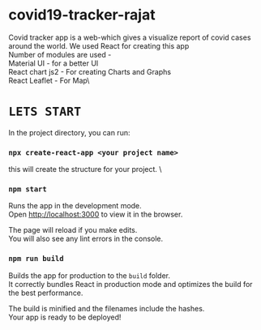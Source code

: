 # covid19-tracker-rajat
Covid tracker app is a web-which gives a visualize report of covid cases around the world.
We used React for creating this app \
Number of modules are used - \
Material UI - for a better UI \
React chart js2 - For creating Charts and Graphs \
React Leaflet - For Map\

# `LETS START`
In the project directory, you can run:

### `npx create-react-app <your project name> `
this will create the structure for your project. \



### `npm start`

Runs the app in the development mode.\
Open [http://localhost:3000](http://localhost:3000) to view it in the browser.

The page will reload if you make edits.\
You will also see any lint errors in the console.

### `npm run build`

Builds the app for production to the `build` folder.\
It correctly bundles React in production mode and optimizes the build for the best performance.

The build is minified and the filenames include the hashes.\
Your app is ready to be deployed!
